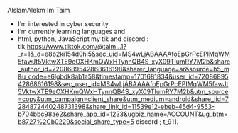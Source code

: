 AlslamAlekm Im Taim
- I’m interested in cyber security
-  I’m currently learning languages and
-  html, python, JavaScript 
   my tik and discord :
   tik;https://www.tiktok.com/@taim...1?_r=1&_d=e8b2ki154d0hl5&sec_uid=MS4wLjABAAAAfoEpGrPcEPIMqWM5fawJt5VktwXTE9eOXHKmQWxHTynnQB4S_xyX09TIumRY7M2b&share_author_id=7208689542868616198&sharer_language=ar&source=h5_m&u_code=e6lgbdk8ab1a58&timestamp=1701681834&user_id=7208689542868616198&sec_user_id=MS4wLjABAAAAfoEpGrPcEPIMqWM5fawJt5VktwXTE9eOXHKmQWxHTynnQB4S_xyX09TIumRY7M2b&utm_source=copy&utm_campaign=client_share&utm_medium=android&share_iid=7284872440248731398&share_link_id=11539e12-ebeb-45d4-9553-b704bbc98ae2&share_app_id=1233&ugbiz_name=ACCOUNT&ug_btm=b8727%2Cb0229&social_share_type=5
   discord ; t_911.

<!---
TaimTecno/TaimTecno is a ✨ special ✨ repository because its `README.md` (this file) appears on your GitHub profile.
You can click the Preview link to take a look at your changes.
--->
